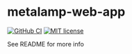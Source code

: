 # metalamp-web-app

[![GitHub CI](https://github.com/uhbif19/metalamp-web-app/workflows/CI/badge.svg)](https://github.com/uhbif19/metalamp-web-app/actions)
[![MIT license](https://img.shields.io/badge/license-MIT-blue.svg)](LICENSE)

See README for more info
